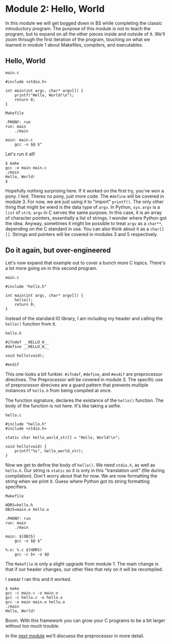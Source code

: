 # Module 2: Hello, World

In this module we will get bogged down in BS while completing the classic introductory program. The purpose of this module is not to teach the program, but to expand on all the other pieces inside and outside of it. We'll zoom through the first iteration of the program, touching on what we learned in module 1 about Makefiles, compilers, and executables.

## Hello, World

`main.c`

    #include <stdio.h>

    int main(int argc, char* argv[]) {
        printf("Hello, World!\n");
        return 0;
    }

`Makefile`

    .PHONY: run
    run: main
        ./main

    main: main.c
        gcc -o $@ $^

Let's run it all!

    $ make
    gcc -o main main.c
    ./main
    Hello, World!
    $

Hopefully nothing surprising here. If it worked on the first try, you've won a pony. I lied. Theres no pony, just more code. The `#define` will be covered in module 3. For now, we are just using it to "import" `printf()`. The only other thing that might be wierd is the data type of `argv`. In Python, `sys.argv` is a `list` of `str`s. `argv` in C serves the same purpose. In this case, it is an array of character pointers, essentially a list of strings. I wonder where Python got the idea. Anyway, sometimes it might be possible to treat `argv` as a `char**`, depending on the C standard in use. You can also think about it as a `char[][]`. Strings and pointers will be covered in modules 3 and 5 respectively.

## Do it again, but over-engineered

Let's now expand that example out to cover a bunch more C topics. There's a lot more going on in this second program.

`main.c`

    #include "hello.h"

    int main(int argc, char* argv[]) {
        hello();
        return 0;
    }

Instead of the standard IO library, I am including my header and calling the `hello()` function from it.

`hello.h`

    #ifndef __HELLO_H__
    #define __HELLO_H__

    void hello(void);

    #endif

This one looks a bit funkier. `#ifndef`, `#define`, and `#endif` are preprocessor directives. The Preprocessor will be covered in module 3. The specific use of preprocessor direcives are a guard pattern that prevents multiple instances of `hello.h` from being compiled at once.

The function signature, declares the existance of the `hello()` function. The body of the function is not here. It's like taking a selfie.

`hello.c`

    #include "hello.h"
    #include <stdio.h>

    static char hello_world_str[] = "Hello, World!\n";

    void hello(void) {
        printf("%s", hello_world_str);
    }

Now we get to define the body of `hello()`. We need `stdio.h`, as well as `hello.h`. Our string is `static` so it is only in this "translation unit" (file during compilation). Don't worry about that for now. We are now formatting the string when we print it. Guess where Python got its string formatting specifiers.

`Makefile`

    HDRS=hello.h
    OBJS=main.o hello.o

    .PHONY: run
    run: main
        ./main

    main: $(OBJS)
        gcc -o $@ $^

    %.o: %.c $(HDRS)
        gcc -c $< -o $@

The `Makefile` is only a slight upgrade from module 1. The main change is that if our header changes, our other files that rely on it will be recompiled.

I swear I ran this and it worked.

    $ make
    gcc -c main.c -o main.o
    gcc -c hello.c -o hello.o
    gcc -o main main.o hello.o
    ./main
    Hello, World!

Boom. With this framework you can grow your C programs to be a bit larger without too much trouble.

In the [next module](../mod3/README.md) we'll discuess the preprocessor in more detail.
